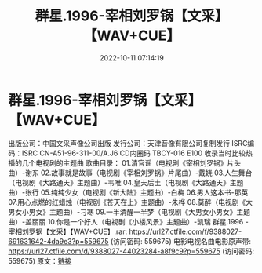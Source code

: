 ﻿---
title: 群星.1996-宰相刘罗锅【文采】【WAV+CUE】
date: 2022-10-11 07:14:19
categories: WAV车载音乐、镜像
tags: 华语中文
---
# 群星.1996-宰相刘罗锅【文采】【WAV+CUE】

出版公司：中国文采声像公司出版
发行公司：天津音像有限公司复制发行
ISRC编码：ISRC CN-A51-96-311-00/A.J6
CD内圈码 TBCY-016 E100
收录当时比较热播的几个电视剧的主题曲
歌曲目录：
01.清官谣（电视剧《宰相刘罗锅》片头曲）-谢东
02.故事就是故事（电视剧《宰相刘罗锅》片尾曲）-戴娆
03.人生舞台（电视剧《大路通天》主题曲）-韦唯
04.皇天后土（电视剧《大路通天》主题曲）-张行
05.纯纯少女（电视剧《新大陆》主题曲）-白梅
06.男人这本书-那英
07.用心点燃的红蜡烛（电视剧《苍天在上》主题曲）-朱桦
08.莫醉（电视剧《大男女小男女》主题曲）-刁寒
09.一半清醒一半梦（电视剧《大男女小男女》主题曲）-盖丽丽
10.你是一个好人（电视剧《小楼风景》主题曲）-凯瑞
群星.1996 - 宰相刘罗锅【文采】【WAV+CUE】.rar:
https://url27.ctfile.com/f/9388027-691631642-4da9e3?p=559675
(访问密码: 559675)
电影电视名曲电影原声带: https://url27.ctfile.com/d/9388027-44023284-a8f9c9?p=559675
(访问密码: 559675)
原文：[链接](https://blog.sina.com.cn/s/blog_1647c7e7601030zv0.html)